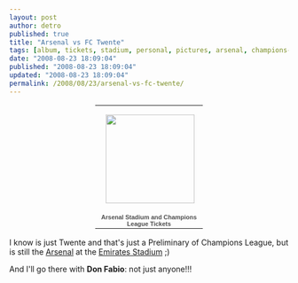 ```yaml
---
layout: post
author: detro
published: true
title: "Arsenal vs FC Twente"
tags: [album, tickets, stadium, personal, pictures, arsenal, champions-league, uk, english, curiosity, match]
date: "2008-08-23 18:09:04"
published: "2008-08-23 18:09:04"
updated: "2008-08-23 18:09:04"
permalink: /2008/08/23/arsenal-vs-fc-twente/
---
```


<div align="center">
<table style="width:194px;"><tr><td align="center" style="height:194px;background:url(http://picasaweb.google.com/f/img/transparent_album_background.gif) no-repeat left"><a href="http://picasaweb.google.com/detronizator/ArsenalStadiumAndChampionsLeagueTickets"><img src="http://lh5.ggpht.com/detronizator/SLBBwapgEIE/AAAAAAAABGU/IuN2SX1wzjM/s160-c/ArsenalStadiumAndChampionsLeagueTickets.jpg" width="160" height="160" style="margin:1px 0 0 4px;"/></a></td></tr><tr><td style="text-align:center;font-family:arial,sans-serif;font-size:11px"><a href="http://picasaweb.google.com/detronizator/ArsenalStadiumAndChampionsLeagueTickets" style="color:#4D4D4D;font-weight:bold;text-decoration:none;">Arsenal Stadium and Champions League Tickets</a></td></tr></table>
</div>
I know is just Twente and that's just a Preliminary of Champions League, but is still the <a href="http://www.arsenal.com/">Arsenal</a> at the <a href="http://en.wikipedia.org/wiki/Emirates_Stadium">Emirates Stadium</a> ;)

And I'll go there with <strong>Don Fabio</strong>: not just anyone!!!

